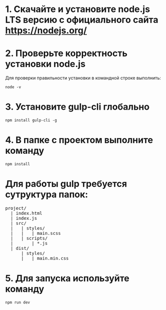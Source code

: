 # 1. Скачайте и установите node.js LTS версию с официального сайта https://nodejs.org/

# 2. Проверьте корректность установки node.js

Для проверки правильности установки в командной строке выполнить:

```
node -v
```
# 3. Установите gulp-cli глобально
```
npm install gulp-cli -g
```

# 4. В папке с проектом выполните команду

```
npm install
```


# Для работы gulp требуется сутруктура папок:

<pre>
project/
  | index.html
  | index.js
  | src/
  |   | styles/
  |   |   | main.scss
  |   | scripts/
  |       | *.js
  | dist/
      | styles/
      |   | main.min.css
</pre>

# 5. Для запуска используйте команду

```
npm run dev
```
